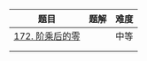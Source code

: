 | 题目                                                         | 题解 | 难度 |
| ------------------------------------------------------------ | ---- | ---- |
| [172. 阶乘后的零](https://leetcode-cn.com/problems/factorial-trailing-zeroes/) |      | 中等 |
|                                                              |      |      |
|                                                              |      |      |

